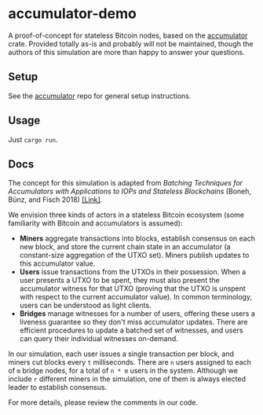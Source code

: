 # accumulator-demo
A proof-of-concept for stateless Bitcoin nodes, based on the
[accumulator](https://github.com/cambrian/accumulator) crate. Provided totally as-is and probably
will not be maintained, though the authors of this simulation are more than happy to answer your
questions.

## Setup
See the [accumulator](https://github.com/cambrian/accumulator/blob/master/CONTRIBUTING.md) repo for
general setup instructions.

## Usage
Just `cargo run`.

## Docs
The concept for this simulation is adapted from _Batching Techniques for Accumulators with
Applications to IOPs and Stateless Blockchains_ (Boneh, Bünz, and Fisch 2018)
[[Link]](https://eprint.iacr.org/2018/1188.pdf).

We envision three kinds of actors in a stateless Bitcoin ecosystem (some familiarity with Bitcoin
and accumulators is assumed):
- **Miners** aggregate transactions into blocks, establish consensus on each new block, and store
  the current chain state in an accumulator (a constant-size aggregation of the UTXO set). Miners
  publish updates to this accumulator value.
- **Users** issue transactions from the UTXOs in their possession. When a user presents a UTXO to be
  spent, they must also present the accumulator witness for that UTXO (proving that the UTXO is
  unspent with respect to the current accumulator value). In common terminology, users can be
  understood as light clients.
- **Bridges** manage witnesses for a number of users, offering these users a liveness guarantee so
  they don't miss accumulator updates. There are efficient procedures to update a batched set of
  witnesses, and users can query their individual witnesses on-demand.

In our simulation, each user issues a single transaction per block, and miners cut blocks every `t`
milliseconds. There are `n` users assigned to each of `m` bridge nodes, for a total of `n * m` users
in the system. Although we include `r` different miners in the simulation, one of them is always
elected leader to establish consensus.

For more details, please review the comments in our code.
